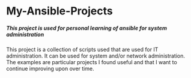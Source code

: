 # My-Ansible-Projects

##### This project is used for personal learning of ansible for system administration

This project is a collection of scripts used that are used for IT administration. It can be used for system and/or network administration. The examples are particular projects I found useful and that I want to continue improving upon over time. 
